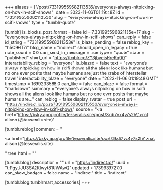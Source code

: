 +++
aliases = ["/post/733199559682113536/everyones-always-nitpicking-on-how-in-scifi-shows"]
date = 2023-11-06T01:19:48Z
id = "733199559682113536"
slug = "everyones-always-nitpicking-on-how-in-scifi-shows"
type = "tumblr-quote"

[tumblr]
is_blocks_post_format = false
id = 7.331995596821135e+17
slug = "everyones-always-nitpicking-on-how-in-scifi-shows"
can_reply = false
id_string = "733199559682113536"
is_blaze_pending = false
reblog_key = "h5C9HT7i"
blog_name = "indirect"
should_open_in_legacy = true
note_count = 0.0
can_send_in_message = true
type = "quote"
state = "published"
short_url = "https://tmblr.co/ZY3jbyeisHreKq00"
interactability_reblog = "everyone"
is_blazed = false
text = "everyone&rsquo;s always nitpicking on how in scifi shows all the aliens look like humans but no one ever posits that maybe humans are just the crabs of interstellar travel"
interactability_blaze = "everyone"
date = "2023-11-06 01:19:48 GMT"
timestamp = 1699233588.0
can_like = false
can_blaze = false
format = "markdown"
summary = "everyone’s always nitpicking on how in scifi shows all the aliens look like humans but no one ever posits that maybe humans are..."
can_reblog = false
display_avatar = true
post_url = "https://indirect.io/post/733199559682113536/everyones-always-nitpicking-on-how-in-scifi-shows"
source = "<a href=\"https://bsky.app/profile/tesseralis.site/post/3kdi7vx4y7s2h\">nat alison (@tesseralis.site)</a>"

[tumblr.reblog]
comment = "<p><a href=\"https://bsky.app/profile/tesseralis.site/post/3kdi7vx4y7s2h\">nat alison (@tesseralis.site)</a></p>"
tree_html = ""

[tumblr.blog]
description = ""
url = "https://indirect.io/"
uuid = "t:PgyUJU3SA2Klwyt81UWAwQ"
updated = 1739939727.0
can_show_badges = false
name = "indirect"
title = "indirect"

[tumblr.blog.tumblrmart_accessories]
+++
